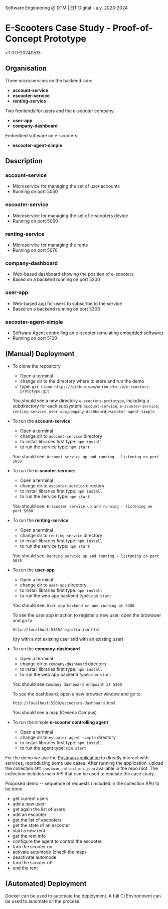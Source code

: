 Software Engineering @ DTM | EIT Digital - a.y. 2023-2024 

# E-Scooters Case Study - Proof-of-Concept Prototype

v.1.0.0-20240513

## Organisation

Three microservices on the backend side:  

- **account-service**   
- **escooter-service**  
- **renting-service**  

Two frontends for users and the e-scooter company:  
 
- **user-app**  
- **company-dashboard**  

Embedded software on e-scooters:

- **escooter-agent-simple**

## Description

### account-service

- Microservice for managing the set of user accounts
- Running on port 5050

### escooter-service

- Microservice for managing the set of e-scooters device 
- Running on port 5060

### renting-service

- Microservice for managing the rents
- Running on port 5070

### company-dashboard

- Web-based dashboard showing the position of e-scooters
- Based on a backend running on port 5200

### user-app

- Web-based app for users to subscribe to the service
- Based on a backend running on port 5300

### escooter-agent-simple

- Software Agent controlling an e-scooter (emulating embedded software)
- Running on port 5100 
 
## (Manual) **Deployment** ##

- To clone the repository
	- Open a terminal
	- change dir to the directory where to store and run the demo
	- type: ``git clone https://github.com/unibo-dtm-se/e-scooters-prototype.git``  
	
	You should see a new directory ``e-scooters-prototype``, including a subdirectory for each subsystem: ``account-service``, ``e-scooter-service``, ``renting-service``, ``user-app``,``company-dashboard``,``escooter-agent-simple``


- To run the **account-service**:  
	- Open a terminal
	- change dir to ``account-service`` directory
	- to install libraries first type: ``npm install``
	- to run the service type: ``npm start`` 

	You should see: ``Account service up and running - listening on port 5050``

- To run the **e-scooter-service**:  
	- Open a terminal
	- change dir to ``escooter-service`` directory 
	- to install libraries first type: ``npm install``
	- to run the service type: ``npm start``

	You should see: ``E-Scooter service up and running - listening on port 5060``

- To run the **renting-service**:
	- Open a terminal
	- change dir to ``renting-service`` directory 
	- to install libraries first type: ``npm install``
	- to run the service type: ``npm start``

	You should see: ``Renting service up and running - listening on port 5070``

- To run the **user-app**
	- Open a terminal
	- change dir to ``user-app`` directory  
	- to install libraries first type: ``npm install``
	- to run the web app backend type: ``npm start``

	You should see: ``User app backend un and running at 5300``

	To see the user app in action to register a new user, open the browswer and go to:  
	
	``http://localhost:5300/registration.html``  
	
	(try with a not existing user and with an existing user)


- To run the **company-dashboard**
	- Open a terminal
	- change dir to ``company-dashboard`` directory
	- to install libraries first type: ``npm install``
	- to run the web app backend type: ``npm start``

	You should see:``Company dashboard endpoint at 5200``

	To see the dashboard, open a new browser window and go to:
	
	``http://localhost:5200/escooters-dashboard.html``

	You should see a map (Cesena Campus)

- To run the simple **e-scooter controlling agent**
	- Open a terminal  
	- change dir to ``escooter-agent-simple`` directory
	- to install libraries first type: ``npm install``
	- to run the agent type: ``npm start``

For the demo we use the [Postman application](https://www.postman.com/) to directly interact with services, reproducing some use cases.  After running the application, upload the collection ``API-postman_collection.json`` available in the repo root.  The collection includes main API that can be used to emulate the case study.

Proposed demo -- sequence of requests (included in the collection API) to be done:

- get current users
- add a new user
- get again the list of users
- add an escooter
- get the list of escooters
- get the state of an escooter
- start a new rent
- get the rent info
- configure the agent to control the escooter
- turn the scooter on
- activate automode
(check the map)
- deactivate automode
- turn the scooter off
- end the rent 


## (Automated) **Deployment** ##

Docker can be used to automate the deployment. A full CI Environment  can be used to automate all the process.
